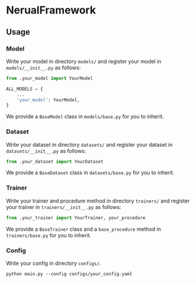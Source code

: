 # NerualFramework

## Usage
### Model
Write your model in directory `models/` and register your model in `models/__init__.py` as follows:
```python
from .your_model import YourModel

ALL_MODELS = {
    ...
    'your_model': YourModel,
}
```
We provide a `BaseModel` class in `models/base.py` for you to inherit.

### Dataset
Write your dataset in directory `datasets/` and register your dataset in `datasets/__init__.py` as follows:
```python
from .your_dataset import YourDataset
```
We provide a `BaseDataset` class in `datasets/base.py` for you to inherit. 

### Trainer
Write your trainer and procedure method in directory `trainers/` and register your trainer in `trainers/__init__.py` as follows:
```python
from .your_trainer import YourTrainer, your_procedure
```
We provide a `BaseTrainer` class and a `base_procedure` method in `trainers/base.py` for you to inherit. 

### Config
Write your config in directory `configs/`.
```shell
python main.py --config configs/your_config.yaml
```
